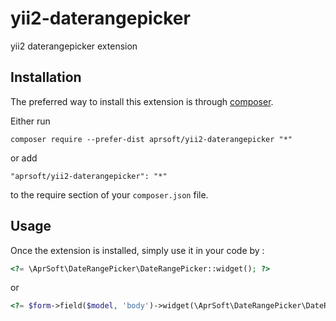 yii2-daterangepicker
==================
yii2 daterangepicker extension

Installation
------------

The preferred way to install this extension is through [composer](http://getcomposer.org/download/).

Either run

```
composer require --prefer-dist aprsoft/yii2-daterangepicker "*"
```

or add

```
"aprsoft/yii2-daterangepicker": "*"
```

to the require section of your `composer.json` file.


Usage
-----

Once the extension is installed, simply use it in your code by  :

```php
<?= \AprSoft\DateRangePicker\DateRangePicker::widget(); ?>
```
or    
```php
<?= $form->field($model, 'body')->widget(\AprSoft\DateRangePicker\DateRangePicker::className()) ?>
```

